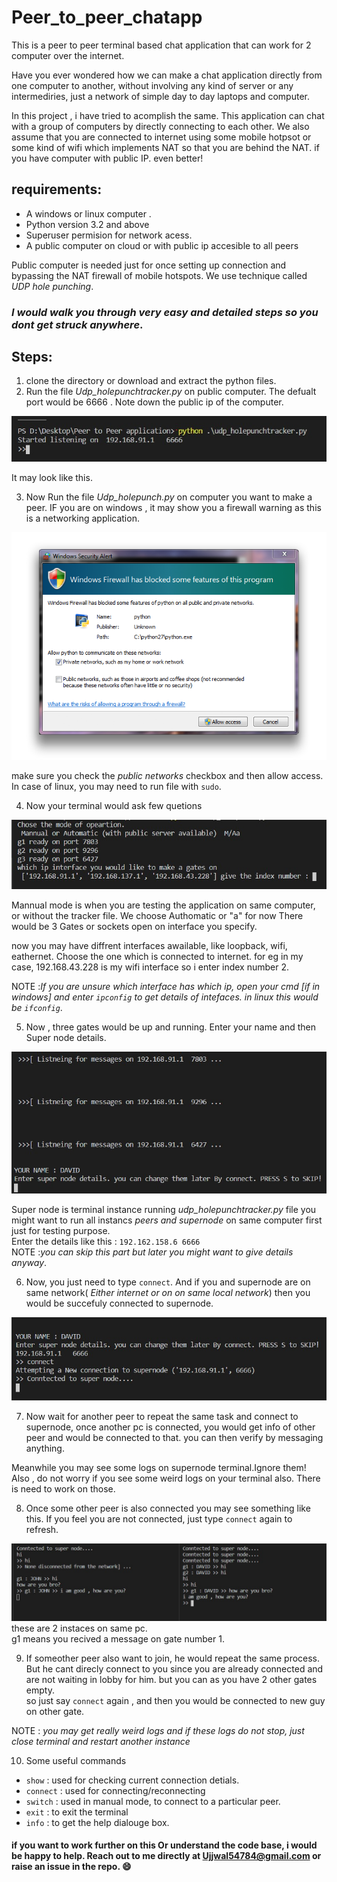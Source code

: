 # Peer_to_peer_chatapp
This is a peer to peer terminal based chat application that can work for 2 computer over the internet.

Have you ever wondered how we can make a chat application directly from one computer to another, without involving any kind of server
or any intermediries, just a network of simple day to day laptops and computer.

In this project , i have tried to acomplish the same. This application can chat with a  group of computers by directly connecting to each other.
We also assume that you are connected to internet using some mobile hotpsot or some kind of wifi which implements NAT so that you are behind the NAT.
if you have computer with public IP. even better!

## requirements: 
- A windows or linux computer .
- Python version 3.2 and above
- Superuser permision for network acess.
-  A public computer on cloud or with public ip accesible to all peers

Public computer is needed just for once setting up connection and bypassing the NAT firewall of mobile hotspots.
We use technique called _UDP hole punching_.


### *I would walk you through very easy and detailed steps so you dont get struck anywhere*.


## Steps:

1. clone the directory or download and extract the python files.
2. Run the file _Udp_holepunchtracker.py_ on public computer.
The defualt port would be 6666 . Note down the public ip of the computer.

![](/images/tracker1.jpg)

It may look like this.

3. Now Run the file _Udp_holepunch.py_  on computer you want to make a peer. IF you are on windows , it may show you a firewall warning as this is a networking application.


![](/images/network.png)

make sure you check the *public networks* checkbox and then allow access. In case of linux, you may need to run file with `sudo`.

4. Now your terminal would ask few quetions

![](/images/peer1.jpg)

Mannual mode is when you are testing the application on same computer, or without the tracker file. We choose Authomatic or "a" for now
There would be 3 Gates  or sockets open on interface you specify.

now you may have diffrent interfaces awailable, like loopback, wifi, eathernet. Choose the one which is connected to internet.
for eg in my case, 192.168.43.228 is my wifi interface so i enter index number 2.

NOTE  :*If you are unsure which interface has which ip, open your cmd [if in windows] and enter `ipconfig` to get details of intefaces. in linux this would be `ifconfig`*.   


5. Now , three gates would be up and running. Enter your name and then Super node details.    

![](/images/peer2.jpg)  

Super node is terminal instance running  _udp_holepunchtracker.py_ file you might want to run all instancs _peers and supernode_ on same computer first just for testing purpose.  
Enter the details like this : `192.162.158.6 6666`  
NOTE :_you can skip this part but later you might want to give details anyway_.

6. Now, you just need to type `connect`. And if you and supernode are on same network( _Either internet or on on same local network_)
then you would be succefuly connected to supernode.

![](/images/peer3.jpg)  

7. Now wait for another peer to repeat the same task and connect to supernode, once another pc is connected, you would get info of other peer and would be connected to that. you can then verify by messaging anything.  

Meanwhile you may see some logs on supernode terminal.Ignore them!  
Also , do not worry if you see some weird logs on your terminal also. There is need to work on those.

8. Once some other peer is also connected you may see something like this. If you feel you are not connected, just type `connect` again to refresh.

![](/images/peer4.jpg)  
these are 2 instaces on same pc.  
g1 means you recived a message on gate number 1.

9. If someother peer also want to join, he would repeat the same process. But he cant direcly connect to you since you are already connected and are not waiting in lobby for him. but you can as you have 2 other gates empty.   
so just say `connect` again , and then you would be connected to new guy on other gate.


NOTE : _you may get really weird logs and if these logs do not stop, just close terminal and restart another instance_

10. Some useful commands  

* `show` : used for checking current connection detials.
* `connect` : used for connecting/reconnecting
* `switch` : used in manual mode, to connect to a particular peer.
* `exit` : to exit the terminal
* `info`  : to get the help dialouge box.


#### if you want to work further on this Or understand the code base, i would be happy to help. Reach out to me directly at Ujjwal54784@gmail.com or raise an issue in the repo. 😄




